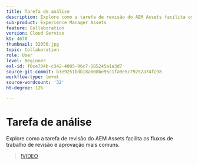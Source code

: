 ```yaml
---
title: Tarefa de análise
description: Explore como a tarefa de revisão do AEM Assets facilita os fluxos de trabalho de revisão e aprovação mais comuns.
sub-product: Experience Manager Assets
feature: Collaboration
version: Cloud Service
kt: 4670
thumbnail: 32050.jpg
topic: Collaboration
role: User
level: Beginner
exl-id: f0ce734b-c342-4005-96c7-185245a1a3d7
source-git-commit: b3e9251bdb18a008be95c1fa9e5c79252a74fc98
workflow-type: tm+mt
source-wordcount: '32'
ht-degree: 12%

---
```


# Tarefa de análise

Explore como a tarefa de revisão do AEM Assets facilita os fluxos de trabalho de revisão e aprovação mais comuns.

>[!VIDEO](https://video.tv.adobe.com/v/32050?quality=12&learn=on)
